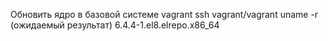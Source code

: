 Обновить ядро в базовой системе
vagrant ssh 
vagrant/vagrant
uname -r
(ожидаемый результат)
6.4.4-1.el8.elrepo.x86_64
